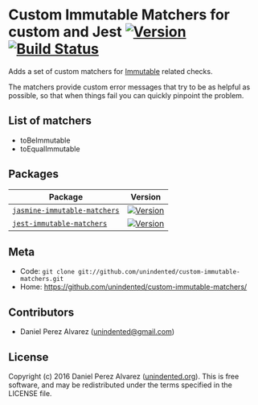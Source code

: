 # Custom Immutable Matchers for custom and Jest [![Version](https://img.shields.io/npm/v/custom-immutable-matchers.svg)](https://www.npmjs.com/package/custom-immutable-matchers) [![Build Status](https://img.shields.io/travis/unindented/custom-immutable-matchers.svg)](http://travis-ci.org/unindented/custom-immutable-matchers)

Adds a set of custom matchers for [Immutable](https://facebook.github.io/immutable-js/) related checks.

The matchers provide custom error messages that try to be as helpful as possible, so that when things fail you can quickly pinpoint the problem.


## List of matchers

* toBeImmutable
* toEqualImmutable


## Packages

| Package | Version |
|---------|---------|
| [`jasmine-immutable-matchers`](/packages/jasmine-immutable-matchers) | [![Version](https://img.shields.io/npm/v/jasmine-immutable-matchers.svg)](https://www.npmjs.com/package/jasmine-immutable-matchers) |
| [`jest-immutable-matchers`](/packages/jest-immutable-matchers) | [![Version](https://img.shields.io/npm/v/jest-immutable-matchers.svg)](https://www.npmjs.com/package/jest-immutable-matchers) |


## Meta

* Code: `git clone git://github.com/unindented/custom-immutable-matchers.git`
* Home: <https://github.com/unindented/custom-immutable-matchers/>


## Contributors

* Daniel Perez Alvarez ([unindented@gmail.com](mailto:unindented@gmail.com))


## License

Copyright (c) 2016 Daniel Perez Alvarez ([unindented.org](https://unindented.org/)). This is free software, and may be redistributed under the terms specified in the LICENSE file.
